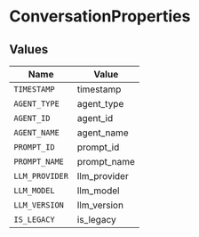 # ConversationProperties


## Values

| Name           | Value          |
| -------------- | -------------- |
| `TIMESTAMP`    | timestamp      |
| `AGENT_TYPE`   | agent_type     |
| `AGENT_ID`     | agent_id       |
| `AGENT_NAME`   | agent_name     |
| `PROMPT_ID`    | prompt_id      |
| `PROMPT_NAME`  | prompt_name    |
| `LLM_PROVIDER` | llm_provider   |
| `LLM_MODEL`    | llm_model      |
| `LLM_VERSION`  | llm_version    |
| `IS_LEGACY`    | is_legacy      |